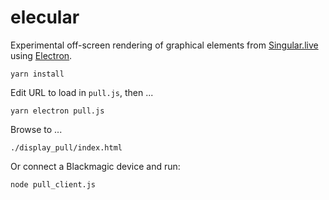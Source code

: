 # elecular

Experimental off-screen rendering of graphical elements from [Singular.live](https://www.singular.live/) using [Electron](https://electronjs.org/).

    yarn install

Edit URL to load in `pull.js`, then ...

    yarn electron pull.js

Browse to ...

    ./display_pull/index.html

Or connect a Blackmagic device and run:

    node pull_client.js
